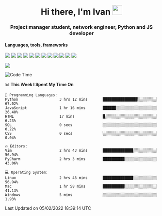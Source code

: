 <h1 align="center">Hi there, I'm Ivan <img src="https://github.com/blackcater/blackcater/blob/main/images/Hi.gif" height="32"></h1>
<h3 align="center">Project manager student, network engineer, Python and JS developer</h3>

<h4>Languages, tools, frameworks</h5>
<p float="left">
<img src="https://img.shields.io/badge/python-3670A0?style=for-the-badge&logo=python&logoColor=ffdd54">
<img src="https://img.shields.io/badge/django-%23092E20.svg?style=for-the-badge&logo=django&logoColor=white">
<img src="https://img.shields.io/badge/postgres-%23316192.svg?style=for-the-badge&logo=postgresql&logoColor=white">
<img src="https://img.shields.io/badge/pycharm-143?style=for-the-badge&logo=pycharm&logoColor=black&color=black&labelColor=green">
<img src="https://img.shields.io/badge/VIM-%2311AB00.svg?style=for-the-badge&logo=vim&logoColor=white">
<img src="https://img.shields.io/badge/Debian-D70A53?style=for-the-badge&logo=debian&logoColor=white">
<img src="https://img.shields.io/badge/Fedora-294172?style=for-the-badge&logo=fedora&logoColor=white">
<img src="https://img.shields.io/badge/mac%20os-000000?style=for-the-badge&logo=macos&logoColor=F0F0F0">
<img src="https://img.shields.io/badge/jira-%230A0FFF.svg?style=for-the-badge&logo=jira&logoColor=white">
<img src="https://img.shields.io/badge/Notion-%23000000.svg?style=for-the-badge&logo=notion&logoColor=white">
<img src="https://img.shields.io/badge/nginx-%23009639.svg?style=for-the-badge&logo=nginx&logoColor=white">
<img src="ttps://img.shields.io/badge/git-%23F05033.svg?style=for-the-badge&logo=git&logoColor=white">
 </p>
 <img src="https://www.codewars.com/users/1interceptor3/badges/large">

<!--START_SECTION:waka-->
![Code Time](http://img.shields.io/badge/Code%20Time-7%20hrs%2053%20mins-blue)

📊 **This Week I Spent My Time On** 

```text
💬 Programming Languages: 
Python                   3 hrs 12 mins       ████████████████░░░░░░░░░   67.02% 
JavaScript               1 hr 16 mins        ██████░░░░░░░░░░░░░░░░░░░   26.48% 
HTML                     17 mins             █░░░░░░░░░░░░░░░░░░░░░░░░   6.23% 
SQL                      0 secs              ░░░░░░░░░░░░░░░░░░░░░░░░░   0.22% 
CSS                      0 secs              ░░░░░░░░░░░░░░░░░░░░░░░░░   0.04%

🔥 Editors: 
Vim                      2 hrs 43 mins       ██████████████░░░░░░░░░░░   56.94% 
PyCharm                  2 hrs 3 mins        ██████████░░░░░░░░░░░░░░░   43.06%

💻 Operating System: 
Linux                    2 hrs 43 mins       ██████████████░░░░░░░░░░░   56.94% 
Mac                      1 hr 58 mins        ██████████░░░░░░░░░░░░░░░   41.13% 
Windows                  5 mins              ░░░░░░░░░░░░░░░░░░░░░░░░░   1.93%

```


 Last Updated on 05/02/2022 18:39:14 UTC
<!--END_SECTION:waka-->
